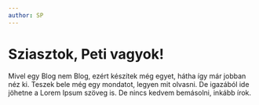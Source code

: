 ```yaml
---
author: SP
---
```


# Sziasztok, Peti vagyok! 

Mivel egy Blog nem Blog, ezért készítek még egyet, hátha így már jobban néz ki.
Teszek bele még egy mondatot, legyen mit olvasni. 
De igazából ide jöhetne a Lorem Ipsum szöveg is. De nincs kedvem bemásolni, inkább írok. 

